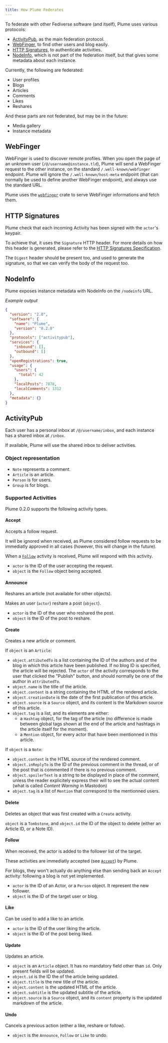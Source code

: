 ```yaml
---
title: How Plume Federates
---
```


To federate with other Fediverse software (and itself), Plume uses various 
protocols:
- [ActivityPub](http://activitypub.rocks/), as the main federation protocol.
- [WebFinger](https://webfinger.net/), to find other users and blog easily.
- [HTTP Signatures](https://tools.ietf.org/id/draft-cavage-http-signatures-01.html), to 
authenticate activities.
- [NodeInfo](http://nodeinfo.diaspora.software/), which is not part of the 
federation itself, but that gives some metadata about each instance.

Currently, the following are federated:
- User profiles
- Blogs
- Articles
- Comments
- Likes
- Reshares

And these parts are not federated, but may be in the future:
- Media gallery
- Instance metadata

## WebFinger

WebFinger is used to discover remote profiles. When you open the page of an unknown 
user (`/@/username@instance.tld`),
Plume will send a WebFinger request to the other instance, on the standard 
`/.well-known/webfinger` endpoint. Plume
will ignore the `/.well-known/host-meta` endpoint (that can normally be used to 
define another WebFinger endpoint),
and always use the standard URL.

Plume uses the [`webfinger`](https://crates.io/crates/webfinger) crate to serve 
WebFinger informations and fetch them.

## HTTP Signatures

Plume check that each incoming Activity has been signed with the `actor`'s keypair.

To achieve that, it uses the `Signature` HTTP header. For more details on how this 
header is generated, please refer to the [HTTP Signatures 
Specification](https://tools.ietf.org/id/draft-cavage-http-signatures-01.html).

The `Digest` header should be present too, and used to generate the signature, so 
that we can verify the body of the request too.

## NodeInfo

Plume exposes instance metadata with NodeInfo on the `/nodeinfo` URL.

*Example output*

```json
{
  "version": "2.0",
  "software": {
    "name": "Plume",
    "version": "0.2.0"
  },
  "protocols": ["activitypub"],
  "services": {
    "inbound": [],
    "outbound": []
  },
  "openRegistrations": true,
  "usage": {
    "users": {
      "total": 42
    },
    "localPosts": 7878,
    "localComments": 1312
  },
  "metadata": {}
}
```

## ActivityPub

Each user has a personal inbox at `/@/username/inbox`, and each instance has a shared
inbox at `/inbox`.

If available, Plume will use the shared inbox to deliver activities.

### Object representation

- `Note` represents a comment.
- `Article` is an article.
- `Person` is for users.
- `Group` is for blogs.

### Supported Activities

Plume 0.2.0 supports the following activity types.

#### Accept

Accepts a follow request.

It will be ignored when received, as Plume considered follow requests to be 
immediatly approved in all cases (however, this will change in the future).

When a [`Follow`](#follow) activity is received, Plume will respond with this 
activity.

- `actor` is the ID of the user accepting the request.
- `object` is the `Follow` object being accepted.

#### Announce

Reshares an article (not available for other objects).

Makes an user (`actor`) reshare a post (`object`).
- `actor` is the ID of the user who reshared the post.
- `object` is the ID of the post to reshare.

#### Create

Creates a new article or comment.

If `object` is an `Article`:
- `object.attibutedTo` is a list containing the ID of the authors and of the blog 
in which this article have been published. If no blog ID is specified, the article 
will be rejected. The `actor` of the activity corresponds to the user that clicked 
the "Publish" button, and should normally be one of the author in `attributedTo`.
- `object.name` is the title of the article.
- `object.content` is a string containing the HTML of the rendered article.
- `object.creationDate` is the date of the first publication of this article.
- `object.source` is a `Source` object, and its content is the Markdown source of 
this article.
- `object.tag` is a list, and its elements are either:
    - a `Hashtag` object, for the tag of the article (no difference is made between 
global tags shown at the end of the article and hashtags in the article itself for 
the
moment).
    - a `Mention` object, for every actor that have been mentionned in this 
article.

If `object` is a `Note`:
- `object.content` is the HTML source of the rendered comment.
- `object.inReplyTo` is the ID of the previous comment in the thread, or of the 
post that is commented if there is no previous comment.
- `object.spoilerText` is a string to be displayed in place of the comment, unless 
the reader explicitely express their will to see the actual content (what is called 
*Content Warning* in Mastodon)
- `object.tag` is a list of `Mention` that correspond to the mentionned users.

#### Delete

Deletes an object that was first created with a `Create` activity.

`object` is a `Tombstone`, and `object.id` the ID of the object to delete (either 
an Article ID, or a Note ID).

#### Follow

When received, the actor is added to the follower list of the target.

These activities are immediatly accepted (see [`Accept`](#accept)) by Plume.

For blogs, they won't actually do anything else than sending back an `Accept` 
activity: following a blog is not yet implemented.

- `actor` is the ID of an Actor, or a `Person` object. It represent the new 
follower.
- `object` is the ID of the target user or blog.

#### Like

Can be used to add a like to an article.

- `actor` is the ID of the user liking the article.
- `object` is the ID of the post being liked.

#### Update

Updates an article.

- `object` is an `Article` object. It has no mandatory field other than `id`. Only 
present fields will be updated.
- `object.id` is the ID the of the article being updated.
- `object.title` is the new title of the article.
- `object.content` is the updated HTML of the article.
- `object.subtitle` is the updated subtitle of the article.
- `object.source` is a `Source` object, and its `content` property is the updated 
markdown of the article.

#### Undo

Cancels a previous action (either a like, reshare or follow).

- `object` is the `Announce`, `Follow` or `Like` to undo.
